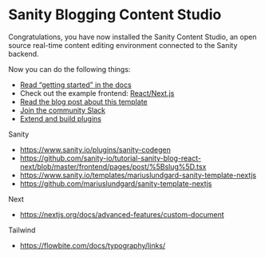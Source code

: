 # Sanity Blogging Content Studio

Congratulations, you have now installed the Sanity Content Studio, an open source real-time content editing environment connected to the Sanity backend.

Now you can do the following things:

- [Read “getting started” in the docs](https://www.sanity.io/docs/introduction/getting-started?utm_source=readme)
- Check out the example frontend: [React/Next.js](https://github.com/sanity-io/tutorial-sanity-blog-react-next)
- [Read the blog post about this template](https://www.sanity.io/blog/build-your-own-blog-with-sanity-and-next-js?utm_source=readme)
- [Join the community Slack](https://slack.sanity.io/?utm_source=readme)
- [Extend and build plugins](https://www.sanity.io/docs/content-studio/extending?utm_source=readme)

Sanity
- https://www.sanity.io/plugins/sanity-codegen
- https://github.com/sanity-io/tutorial-sanity-blog-react-next/blob/master/frontend/pages/post/%5Bslug%5D.tsx
- https://www.sanity.io/templates/mariuslundgard-sanity-template-nextjs
- https://github.com/mariuslundgard/sanity-template-nextjs

Next  
- https://nextjs.org/docs/advanced-features/custom-document

Tailwind  
- https://flowbite.com/docs/typography/links/